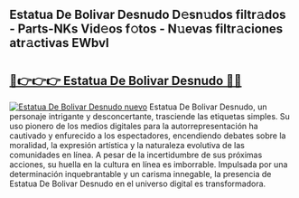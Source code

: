 ## Estatua De Bolivar Desnudo D𝚎sn𝚞dos filtr𝚊dos - Parts-NKs Vid𝚎os f𝚘tos - N𝚞evas filtr𝚊ciones atr𝚊ctivas EWbvI

# <h2><a href="http://mb6osd.tromn.icu/?c=Estatua+De+Bolivar+Desnudo">🔗👉👉👉 Estatua De Bolivar Desnudo 🔗🔗</a></h2>

[![Estatua De Bolivar Desnudo nuevo](https://i.imgur.com/pEAQMta.gif)](http://mb6osd.tromn.icu/?c=Estatua+De+Bolivar+Desnudo)
Estatua De Bolivar Desnudo, un personaje intrigante y desconcertante, trasciende las etiquetas simples. Su uso pionero de los medios digitales para la autorrepresentación ha cautivado y enfurecido a los espectadores, encendiendo debates sobre la moralidad, la expresión artística y la naturaleza evolutiva de las comunidades en línea. A pesar de la incertidumbre de sus próximas acciones, su huella en la cultura en línea es imborrable. Impulsada por una determinación inquebrantable y un carisma innegable, la presencia de Estatua De Bolivar Desnudo en el universo digital es transformadora.
